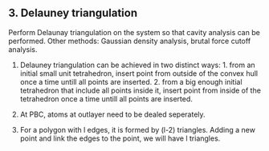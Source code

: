 ## 3. Delauney triangulation

Perform Delaunay triangulation on the system so that cavity analysis can be performed. Other methods: Gaussian density analysis, brutal force cutoff analysis.

1. Delauney triangulation can be achieved in two distinct ways: 1. from an initial small unit tetrahedron, insert point from outside of the convex hull once a time untill all points are inserted. 2. from a big enough initial tetrahedron that include all points inside it, insert point from inside of the tetrahedron once a time untill all points are inserted.

2. At PBC, atoms at outlayer need to be dealed seperately.

3. For a polygon with l edges, it is formed by (l-2) triangles. Adding a new point and link the edges to the point, we will have l triangles.

